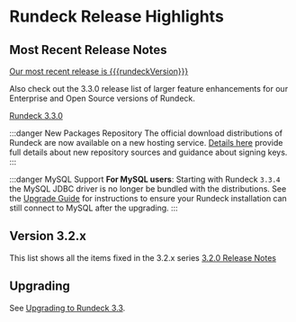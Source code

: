 # Rundeck Release Highlights

## Most Recent Release Notes

[Our most recent release is {{{rundeckVersion}}}](3_3_x/version-{{{rundeckVersion}}}.md)

Also check out the 3.3.0 release list of larger feature enhancements for our Enterprise and Open Source versions of Rundeck.

[Rundeck 3.3.0](3_3_x/version-3.3.0.html)

:::danger New Packages Repository
The official download distributions of Rundeck are now available on a new hosting service.  [Details here](/learning/howto/migrate-to-rundeck-packages-repo) provide full details about new repository sources and guidance about signing keys.
:::

:::danger MySQL Support
**For MySQL users**: Starting with Rundeck `3.3.4` the MySQL JDBC driver is no longer be
bundled with the distributions. See the [Upgrade Guide](/upgrading/upgrading-to-rundeck-3.3.4.md)
for instructions to ensure your Rundeck installation can still connect to MySQL after
the upgrading.
:::

## Version 3.2.x
This list shows all the items fixed in the 3.2.x series [3.2.0 Release Notes](3_2_x/version-3.2.0.html)

## Upgrading

See [Upgrading to Rundeck 3.3](/upgrading/upgrading-to-rundeck-3.3.md).
